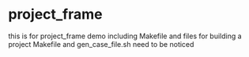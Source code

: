 
# project_frame
this is for project_frame demo
including Makefile and files for building a project
Makefile and gen_case_file.sh need to be noticed
